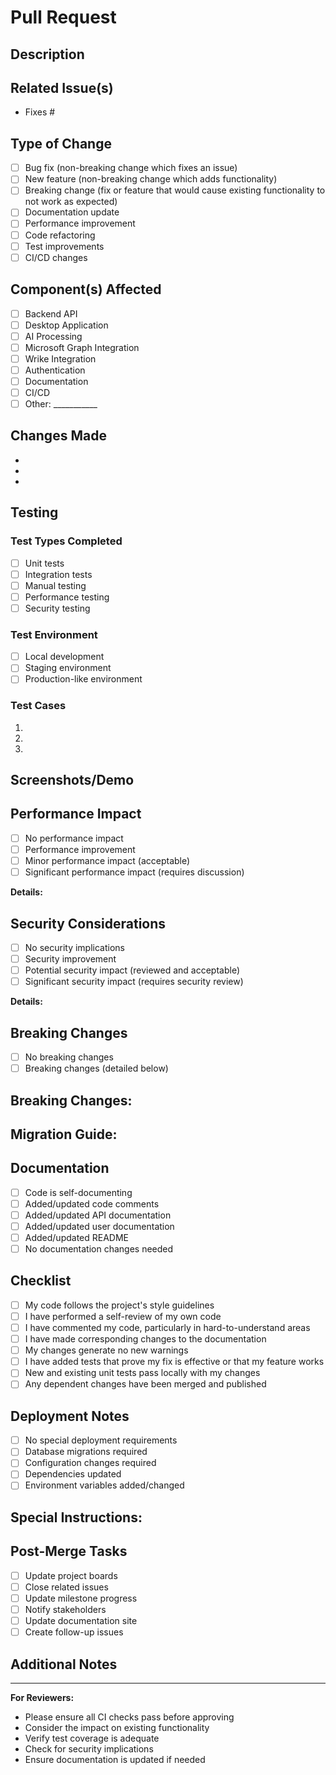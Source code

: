 # Pull Request

## Description
<!-- Provide a brief description of the changes in this PR -->

## Related Issue(s)
<!-- Link to related issues using keywords like "Fixes #123" or "Closes #456" -->
- Fixes #

## Type of Change
<!-- Mark the relevant option with an "x" -->
- [ ] Bug fix (non-breaking change which fixes an issue)
- [ ] New feature (non-breaking change which adds functionality)
- [ ] Breaking change (fix or feature that would cause existing functionality to not work as expected)
- [ ] Documentation update
- [ ] Performance improvement
- [ ] Code refactoring
- [ ] Test improvements
- [ ] CI/CD changes

## Component(s) Affected
<!-- Mark all relevant components -->
- [ ] Backend API
- [ ] Desktop Application
- [ ] AI Processing
- [ ] Microsoft Graph Integration
- [ ] Wrike Integration
- [ ] Authentication
- [ ] Documentation
- [ ] CI/CD
- [ ] Other: ___________

## Changes Made
<!-- Provide a detailed list of changes -->
- 
- 
- 

## Testing
<!-- Describe the testing you've performed -->

### Test Types Completed
- [ ] Unit tests
- [ ] Integration tests
- [ ] Manual testing
- [ ] Performance testing
- [ ] Security testing

### Test Environment
- [ ] Local development
- [ ] Staging environment
- [ ] Production-like environment

### Test Cases
<!-- Describe specific test cases you've run -->
1. 
2. 
3. 

## Screenshots/Demo
<!-- Add screenshots, GIFs, or video demonstrations if applicable -->

## Performance Impact
<!-- Describe any performance implications -->
- [ ] No performance impact
- [ ] Performance improvement
- [ ] Minor performance impact (acceptable)
- [ ] Significant performance impact (requires discussion)

**Details:** 

## Security Considerations
<!-- Describe any security implications -->
- [ ] No security implications
- [ ] Security improvement
- [ ] Potential security impact (reviewed and acceptable)
- [ ] Significant security impact (requires security review)

**Details:** 

## Breaking Changes
<!-- List any breaking changes and migration steps -->
- [ ] No breaking changes
- [ ] Breaking changes (detailed below)

**Breaking Changes:**
- 

**Migration Guide:**
- 

## Documentation
<!-- Check all that apply -->
- [ ] Code is self-documenting
- [ ] Added/updated code comments
- [ ] Added/updated API documentation
- [ ] Added/updated user documentation
- [ ] Added/updated README
- [ ] No documentation changes needed

## Checklist
<!-- Mark completed items with "x" -->
- [ ] My code follows the project's style guidelines
- [ ] I have performed a self-review of my own code
- [ ] I have commented my code, particularly in hard-to-understand areas
- [ ] I have made corresponding changes to the documentation
- [ ] My changes generate no new warnings
- [ ] I have added tests that prove my fix is effective or that my feature works
- [ ] New and existing unit tests pass locally with my changes
- [ ] Any dependent changes have been merged and published

## Deployment Notes
<!-- Any special considerations for deployment -->
- [ ] No special deployment requirements
- [ ] Database migrations required
- [ ] Configuration changes required
- [ ] Dependencies updated
- [ ] Environment variables added/changed

**Special Instructions:**
- 

## Post-Merge Tasks
<!-- Tasks to complete after merging -->
- [ ] Update project boards
- [ ] Close related issues
- [ ] Update milestone progress
- [ ] Notify stakeholders
- [ ] Update documentation site
- [ ] Create follow-up issues

## Additional Notes
<!-- Any additional information for reviewers -->

---

**For Reviewers:**
- Please ensure all CI checks pass before approving
- Consider the impact on existing functionality
- Verify test coverage is adequate
- Check for security implications
- Ensure documentation is updated if needed